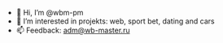- 👋 Hi, I’m @wbm-pm
- 👀 I’m interested in projekts: web, sport bet, dating and cars  
- 📫 Feedback: adm@wb-master.ru
